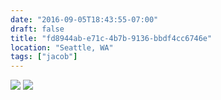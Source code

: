 ```yaml
---
date: "2016-09-05T18:43:55-07:00"
draft: false
title: "fd8944ab-e71c-4b7b-9136-bbdf4cc6746e"
location: "Seattle, WA"
tags: ["jacob"]
---
```


![](https://d17enza3bfujl8.cloudfront.net/20160815_01_08.jpg)
![](https://d17enza3bfujl8.cloudfront.net/20160815_01_17.jpg)
